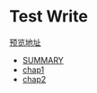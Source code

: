 # Test Write

[预览地址](https://my-rds-store.github.io/mkdocs_test/)

* [SUMMARY](SUMMARY.html)
* [chap1](chap1.html)
* [chap2](chap2.html)